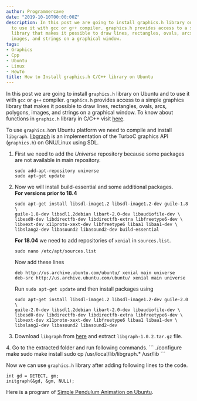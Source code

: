 ```yaml
---
author: Programmercave
date: "2019-10-10T00:00:00Z"
description: In this post we are going to install graphics.h library on Ubuntu and
  to use it with gcc or g++ compiler. graphics.h provides access to a simple graphics
  library that makes it possible to draw lines, rectangles, ovals, arcs, polygons,
  images, and strings on a graphical window.
tags:
- Graphics
- Cpp
- Ubuntu
- Linux
- HowTo
title: How to Install graphics.h C/C++ library on Ubuntu
---
```




In this post we are going to install `graphics.h` library on Ubuntu and to use it with `gcc` or `g++` compiler. `graphics.h` provides access to a simple graphics library that makes it possible to draw lines, rectangles, ovals, arcs, polygons, images, and strings on a graphical window. To know about functions in `graphic.h` library in C/C++ visit [here](https://web.stanford.edu/class/archive/cs/cs106b/cs106b.1126/materials/cppdoc/graphics.html).

To use `graphics.h`on Ubuntu platform we need to compile and install `libgraph`. [libgraph](https://savannah.nongnu.org/projects/libgraph/) is an implementation of the TurboC graphics API (`graphics.h`) on GNU/Linux using SDL.

1. First we need to add the *Universe* repository because some packages are not available in main repository.
    ```
    sudo add-apt-repository universe
    sudo apt-get update
    ``` 

2. Now we will install build-essential and some additional packages.<br/>
   **For versions prior to 18.4**
      ```
      sudo apt-get install libsdl-image1.2 libsdl-image1.2-dev guile-1.8 \
      guile-1.8-dev libsdl1.2debian libart-2.0-dev libaudiofile-dev \
      libesd0-dev libdirectfb-dev libdirectfb-extra libfreetype6-dev \
      libxext-dev x11proto-xext-dev libfreetype6 libaa1 libaa1-dev \
      libslang2-dev libasound2 libasound2-dev build-essential
      ``` 

   **For 18.04** we need to add repositories of `xenial` in `sources.list`.
     ```
     sudo nano /etc/apt/sources.list
     ``` 
   
   Now add these lines
      ```
      deb http://us.archive.ubuntu.com/ubuntu/ xenial main universe
      deb-src http://us.archive.ubuntu.com/ubuntu/ xenial main universe
      ``` 
  
   Run `sudo apt-get update` and then install packages using 
      ```
      sudo apt-get install libsdl-image1.2 libsdl-image1.2-dev guile-2.0 \
      guile-2.0-dev libsdl1.2debian libart-2.0-dev libaudiofile-dev \
      libesd0-dev libdirectfb-dev libdirectfb-extra libfreetype6-dev \
      libxext-dev x11proto-xext-dev libfreetype6 libaa1 libaa1-dev \
      libslang2-dev libasound2 libasound2-dev
      ```
    
3. Download `libgraph` from [here](download.savannah.gnu.org/releases/libgraph/libgraph-1.0.2.tar.gz) and extract `libgraph-1.0.2.tar.gz` file.    
 <input type="hidden" name="IL_IN_ARTICLE"> 
4. Go to the extracted folder and run following commands.
     ```
     ./configure
     make
     sudo make install
     sudo cp /usr/local/lib/libgraph.* /usr/lib
     ```
  
Now we can use `graphics.h` library after adding following lines to the code.

    int gd = DETECT, gm; 
    initgraph(&gd, &gm, NULL);
   
  
Here is a program of [Simple Pendulum Animation on Ubuntu](/C-Simple-Pendulum-Animation-on-Ubuntu-Machine).  
    
